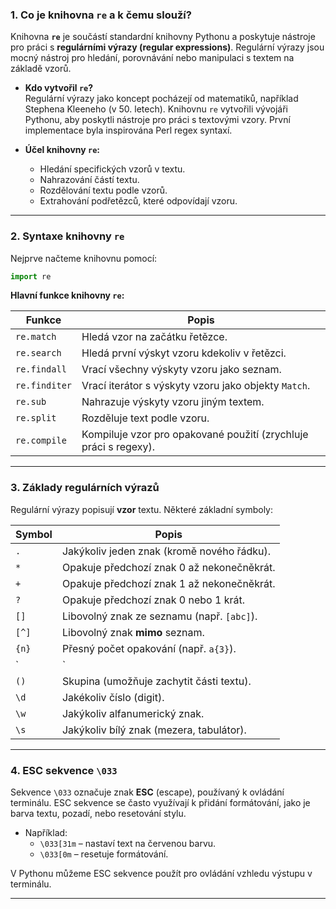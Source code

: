### **1. Co je knihovna `re` a k čemu slouží?**

Knihovna **`re`** je součástí standardní knihovny Pythonu a poskytuje nástroje pro práci s **regulárními výrazy (regular expressions)**. Regulární výrazy jsou mocný nástroj pro hledání, porovnávání nebo manipulaci s textem na základě vzorů.

- **Kdo vytvořil `re`?**  
  Regulární výrazy jako koncept pocházejí od matematiků, například Stephena Kleeneho (v 50. letech). Knihovnu `re` vytvořili vývojáři Pythonu, aby poskytli nástroje pro práci s textovými vzory. První implementace byla inspirována Perl regex syntaxí.

- **Účel knihovny `re`:**  
  - Hledání specifických vzorů v textu.  
  - Nahrazování částí textu.  
  - Rozdělování textu podle vzorů.  
  - Extrahování podřetězců, které odpovídají vzoru.

---

### **2. Syntaxe knihovny `re`**

Nejprve načteme knihovnu pomocí:
```python
import re
```

**Hlavní funkce knihovny `re`:**

| Funkce         | Popis                                                                 |
|----------------|----------------------------------------------------------------------|
| `re.match`     | Hledá vzor na začátku řetězce.                                        |
| `re.search`    | Hledá první výskyt vzoru kdekoliv v řetězci.                          |
| `re.findall`   | Vrací všechny výskyty vzoru jako seznam.                              |
| `re.finditer`  | Vrací iterátor s výskyty vzoru jako objekty `Match`.                  |
| `re.sub`       | Nahrazuje výskyty vzoru jiným textem.                                 |
| `re.split`     | Rozděluje text podle vzoru.                                           |
| `re.compile`   | Kompiluje vzor pro opakované použití (zrychluje práci s regexy).       |

---

### **3. Základy regulárních výrazů**

Regulární výrazy popisují **vzor** textu. Některé základní symboly:

| Symbol       | Popis                                       |
|--------------|---------------------------------------------|
| `.`          | Jakýkoliv jeden znak (kromě nového řádku).  |
| `*`          | Opakuje předchozí znak 0 až nekonečněkrát. |
| `+`          | Opakuje předchozí znak 1 až nekonečněkrát. |
| `?`          | Opakuje předchozí znak 0 nebo 1 krát.      |
| `[]`         | Libovolný znak ze seznamu (např. `[abc]`). |
| `[^]`        | Libovolný znak **mimo** seznam.            |
| `{n}`        | Přesný počet opakování (např. `a{3}`).     |
| `|`          | Logické OR (např. `a|b`).                 |
| `()`         | Skupina (umožňuje zachytit části textu).   |
| `\d`         | Jakékoliv číslo (digit).                  |
| `\w`         | Jakýkoliv alfanumerický znak.             |
| `\s`         | Jakýkoliv bílý znak (mezera, tabulátor).  |

---

### **4. ESC sekvence `\033`**

Sekvence `\033` označuje znak **ESC** (escape), používaný k ovládání terminálu. ESC sekvence se často využívají k přidání formátování, jako je barva textu, pozadí, nebo resetování stylu.

- Například:  
  - `\033[31m` – nastaví text na červenou barvu.  
  - `\033[0m` – resetuje formátování.

V Pythonu můžeme ESC sekvence použít pro ovládání vzhledu výstupu v terminálu.

---

